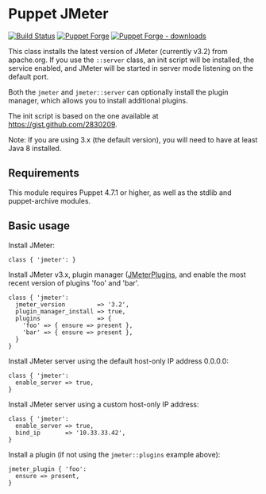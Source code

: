 # Puppet JMeter

[![Build Status](https://travis-ci.org/dduvnjak/puppet-jmeter.svg?branch=master)](https://travis-ci.org/dduvnjak/puppet-jmeter)
[![Puppet Forge](https://img.shields.io/puppetforge/v/dduvnjak/jmeter.svg)](https://forge.puppet.com/dduvnjak/jmeter)
[![Puppet Forge - downloads](https://img.shields.io/puppetforge/dt/dduvnjak/jmeter.svg)](https://forge.puppetlabs.com/dduvnjak/jmeter)

This class installs the latest version of JMeter (currently v3.2) from apache.org. If you use the `::server` class, an init script will be installed, the service enabled, and JMeter will be started in server mode listening on the default port.

Both the `jmeter` and `jmeter::server` can optionally install the plugin manager, which allows you to install additional plugins.

The init script is based on the one available at https://gist.github.com/2830209.

Note: If you are using 3.x (the default version), you will need to have at least Java 8 installed.

Requirements
------------

This module requires Puppet 4.7.1 or higher, as well as the stdlib and
puppet-archive modules.

Basic usage
-----------

Install JMeter:

    class { 'jmeter': }

Install JMeter v3.x, plugin manager ([JMeterPlugins](http://jmeter-plugins.org/), and enable the most recent version of plugins 'foo' and 'bar'. 

    class { 'jmeter':
      jmeter_version         => '3.2',
      plugin_manager_install => true,
      plugins                => {
        'foo' => { ensure => present },
        'bar' => { ensure => present },
      }
    }

Install JMeter server using the default host-only IP address 0.0.0.0:

    class { 'jmeter':
      enable_server => true,
    }

Install JMeter server using a custom host-only IP address:

    class { 'jmeter':
      enable_server => true,
      bind_ip       => '10.33.33.42',
    }

Install a plugin (if not using the `jmeter::plugins` example above):

    jmeter_plugin { 'foo':
      ensure => present,
    }

